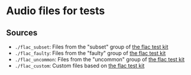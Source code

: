 # Audio files for tests

## Sources
- `./flac_subset`: Files from the "subset" group of [the flac test kit](https://github.com/ietf-wg-cellar/flac-test-files/tree/main)
- `./flac_faulty`: Files from the "faulty" group of [the flac test kit](https://github.com/ietf-wg-cellar/flac-test-files/tree/main)
- `./flac_uncommon`: Files from the "uncommon" group of [the flac test kit](https://github.com/ietf-wg-cellar/flac-test-files/tree/main)
- `./flac_custom`: Custom files based on [the flac test kit](https://github.com/ietf-wg-cellar/flac-test-files/tree/main)

